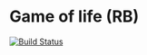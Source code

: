 # Game of life (RB)

[![Build Status](https://travis-ci.org/pdawczak/game_of_life_rb.svg?branch=master)](https://travis-ci.org/pdawczak/game_of_life_rb)
